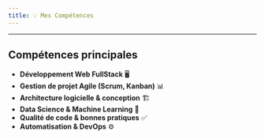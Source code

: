 ```yaml
---
title: 💡 Mes Compétences
---
```


---

## Compétences principales

-   **Développement Web FullStack** 🖥️
-   **Gestion de projet Agile (Scrum, Kanban)** 📊
-   **Architecture logicielle & conception** 🏗️
-   **Data Science & Machine Learning** 🤖
-   **Qualité de code & bonnes pratiques** ✅
-   **Automatisation & DevOps** ⚙️
